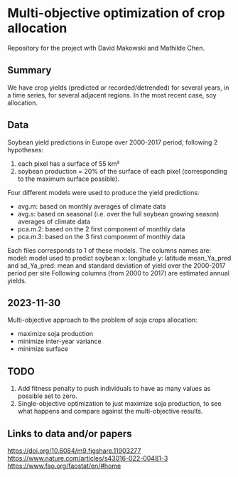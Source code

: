 # Multi-objective optimization of crop allocation
Repository for the project with David Makowski and Mathilde Chen.

## Summary
We have crop yields (predicted or recorded/detrended) for several years, in a time series, for several adjacent regions. In the most recent case, soy allocation.

## Data
Soybean yield predictions in Europe over 2000-2017 period, following 2 hypotheses:
1) each pixel has a surface of 55 km²
2) soybean production = 20% of the surface of each pixel (corresponding to the maximum surface possible).

Four different models were used to produce the yield predictions:
- avg.m: based on monthly averages of climate data
- avg.s: based on seasonal (i.e. over the full soybean growing season) averages of climate data
- pca.m.2: based on the 2 first component of monthly data
- pca.m.3: based on the 3 first component of monthly data

Each files corresponds to 1 of these models. The columns names are:
model: model used to predict soybean
x: longitude
y: latitude
mean_Ya_pred and sd_Ya_pred: mean and standard deviation of yield over the 2000-2017 period per site
Following columns (from 2000 to 2017) are estimated annual yields.

## 2023-11-30
Multi-objective approach to the problem of soja crops allocation:
- maximize soja production
- minimize inter-year variance
- minimize surface

## TODO
1. Add fitness penalty to push individuals to have as many values as possible set to zero.
2. Single-objective optimization to just maximize soja production, to see what happens and compare against the multi-objective results.

## Links to data and/or papers
https://doi.org/10.6084/m9.figshare.11903277
https://www.nature.com/articles/s43016-022-00481-3
https://www.fao.org/faostat/en/#home
